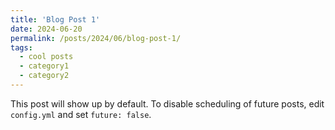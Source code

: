 ```yaml
---
title: 'Blog Post 1'
date: 2024-06-20
permalink: /posts/2024/06/blog-post-1/
tags:
  - cool posts
  - category1
  - category2
---
```


This post will show up by default. To disable scheduling of future posts, edit `config.yml` and set `future: false`. 
